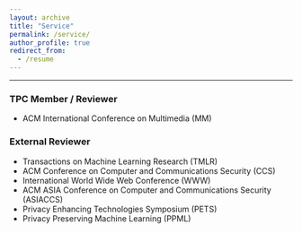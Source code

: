 ```yaml
---
layout: archive
title: "Service"
permalink: /service/
author_profile: true
redirect_from:
  - /resume
---
```


-------------------------------------

### TPC Member / Reviewer
- ACM International Conference on Multimedia (MM)

### External Reviewer
- Transactions on Machine Learning Research (TMLR)
- ACM Conference on Computer and Communications Security (CCS)
- International World Wide Web Conference (WWW)
- ACM ASIA Conference on Computer and Communications Security (ASIACCS)
- Privacy Enhancing Technologies Symposium (PETS)
- Privacy Preserving Machine Learning (PPML)
